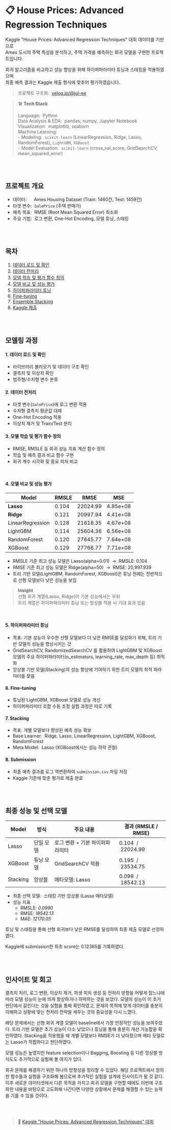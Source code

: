 # 📋 House Prices: Advanced Regression Techniques

Kaggle "House Prices: Advanced Regression Techniques" 대회 데이터를 기반으로  
Ames 도시의 주택 특성을 분석하고, 주택 가격을 예측하는 회귀 모델을 구현한 프로젝트입니다.

회귀 알고리즘을 비교하고 성능 향상을 위해 하이퍼파라미터 튜닝과 스태킹을 적용하였으며  
최종 예측 결과는 Kaggle 제출 형식에 맞추어 평가하였습니다.

> 프로젝트 구조화: &nbsp;[velog.io/@jul-ee](https://velog.io/@jul-ee/DS-ML-Regression-%ED%9A%8C%EA%B7%80-%EB%AC%B8%EC%A0%9C-%EA%B5%AC%EC%A1%B0%ED%99%94)

> 🛠️ **Tech Stack**
> 
>Language: &nbsp;Python  
Data Analysis & EDA: &nbsp;pandas, numpy, Jupyter Notebook  
Visualization: &nbsp;matplotlib, seaborn  
Machine Learning:<br>- Modeling: &nbsp;`scikit-learn` (LinearRegression, Ridge, Lasso, RandomForest), `LightGBM`, `XGBoost`<br>- Model Evaluation: &nbsp;`scikit-learn` (cross_val_score, GridSearchCV, mean_squared_error)

<br>
<br>

## 프로젝트 개요

- 데이터: &nbsp;&nbsp;&nbsp;&nbsp;&nbsp;Ames Housing Dataset (Train: 1460건, Test: 1459건)
- 타겟 변수: &nbsp;`SalePrice` (주택 판매가)
- 예측 목표: &nbsp;RMSE (Root Mean Squared Error) 최소화
- 주요 기법: &nbsp;로그 변환, One-Hot Encoding, 모델 튜닝, 스태킹

<br>
<br>

## 목차

1. [데이터 로드 및 확인](#1-데이터-로드-및-확인)  
2. [데이터 전처리](#2-데이터-전처리)  
3. [모델 학습 및 평가 함수 정의](#3-모델-학습-및-평가-함수-정의)  
4. [모델 비교 및 성능 평가](#4-모델-비교-및-성능-평가)  
5. [하이퍼파라미터 튜닝](#5-하이퍼파라미터-튜닝)  
6. [Fine-tuning](#6-Fine-tuning)  
7. [Ensemble Stacking](#7-Stacking)  
8. [Kaggle 제출](#8-Submission)

<br>
<br>

## 모델링 과정

#### 1. 데이터 로드 및 확인

- 라이브러리 불러오기 및 데이터 구조 확인
- 결측치 및 이상치 확인
- 범주형/수치형 변수 분류


#### 2. 데이터 전처리

- 타겟 변수(`SalePrice`)에 로그 변환 적용  
- 수치형 결측치 평균값 대체
- One-Hot Encoding 적용  
- 이상치 제거 및 Train/Test 분리

#### 3. 모델 학습 및 평가 함수 정의

- RMSE, RMSLE 등 회귀 성능 지표 계산 함수 정의  
- 학습 및 예측 결과 비교 함수 구현  
- 회귀 계수 시각화 및 중요 피처 비교

<br>

#### 4. 모델 비교 및 성능 평가

| Model            | RMSLE | RMSE     | MSE      |
| ---------------- | ----- | -------- | -------- |
| **Lasso**        | 0.104 | 22024.99 | 4.85e+08 |
| **Ridge**        | 0.121 | 20997.94 | 4.41e+08 |
| LinearRegression | 0.128 | 21618.35 | 4.67e+08 |
| LightGBM         | 0.114 | 25604.36 | 6.56e+08 |
| RandomForest     | 0.120 | 27645.77 | 7.64e+08 |
| XGBoost          | 0.129 | 27766.77 | 7.71e+08 |

- RMSLE 기준 최고 성능 모델은 Lasso(alpha=0.01) &nbsp;→  &nbsp;RMSLE: 0.104
- RMSE 기준 최고 성능 모델은 Ridge(alpha=50)  &nbsp;→ &nbsp;RMSE: 20,997.939
- 트리 기반 모델(LightGBM, RandomForest, XGBoost)은 튜닝 전에는 전반적으로 선형 모델보다 낮은 성능을 보임

> **Insight**  
> 선형 회귀 계열(Lasso, Ridge)이 기본 성능에서는 우위  
> 트리 계열은 하이퍼파라미터 튜닝 또는 앙상블 적용 시 기대 효과 있음

<br>

#### 5. 하이퍼파라미터 튜닝

- 목표: 기본 성능이 우수한 선형 모델보다 더 낮은 RMSE를 달성하기 위해, 트리 기반 모델의 성능을 향상시키는 것
- GridSearchCV, RandomizedSearchCV 를 활용하여 LightGBM 및 XGBoost 모델의 주요 하이퍼파라미터(n_estimators, learning_rate, max_depth 등) 최적화
- 앙상블 기반 모델(Stacking)의 성능 향상에 기여하기 위한 트리 모델의 최적 파라미터를 찾음

#### 6. Fine-tuning

- 튜닝된 LightGBM, XGBoost 모델로 성능 개선  
- 하이퍼파라미터 조합 수동 조정 실험 과정은 따로 기록

#### 7. Stacking

- 목표: 개별 모델보다 향상된 예측 성능 확보
- Base Learner: &nbsp;Ridge, Lasso, LinearRegression, LightGBM, XGBoost, RandomForest  
- Meta Model: &nbsp;Lasso (XGBoost에서는 성능 하락 관찰)

#### 8. Submission

- 최종 예측 결과를 로그 역변환하여 `submission.csv` 파일 저장  
- Kaggle 기준에 맞춘 평가로 제출 완료

<br>
<br>

## 최종 성능 및 선택 모델

| Model        | 방식             | 주요 내용                        | 결과 (RMSLE / RMSE) |
|------------------|------------------|----------------------------------|-------------|
| Lasso            | 단일 모델        | 로그 변환 + 기본 하이퍼파라미터 | 0.104 &nbsp;/ &nbsp;22024.99    |
| XGBoost         | 튜닝 모델        | GridSearchCV 적용               |  0.195 &nbsp;/ &nbsp;23534.75     |
| Stacking         | 앙상블           | 메타모델: Lasso                 | 0.099 &nbsp;/ &nbsp;18542.13 |

- 최종 선택 모델: &nbsp;스태킹 기반 앙상블 (Lasso 메타모델)  
- 성능 지표
  - RMSLE: *0.0990*
  - RMSE: *18542.13*
  - MAE: *12170.05*

튜닝 및 스태킹을 통해 선형 회귀보다 낮은 RMSE를 달성하여 최종 제출 모델로 선정하였다.  

Kaggle에 submission한 최초 score는 0.12365를 기록하였다.

<br>
<br>

## 인사이트 및 회고

결측치 처리, 로그 변환, 이상치 제거, 파생 피처 생성 등 전처리 방향을 어떻게 잡느냐에 따라 모델 성능이 눈에 띄게 향상하거나 하락하는 것을 보았다. 모델의 성능이 이 초기 판단에서 갈린다는 것을 실험을 통해 확인하였고, 문제의 목적에 맞게 데이터를 충분히 이해하고 상황에 맞는 전처리 전략을 세우는 것의 중요성을 다시 느꼈다. 

해당 문제에서는 선형 회귀 계열 모델이 baseline에서 가장 안정적인 성능을 보여주었다.
트리 기반 모델은 초기 성능이 다소 낮았으나 튜닝을 통해 충분히 개선 가능함을 확인하였다.
Stacking을 적용했을 때 개별 모델보다 RMSE가 더 낮아졌으며 메타 모델로는 Lasso가 적합하다고 판단하였다.

모델 성능은 높였지만 feature selection이나 Bagging, Boosting 등 다른 앙상블 방식도도 추가적으로 실험해 볼 여지가 있다.

회귀 문제를 해결하기 위한 하나의 방향성을 정리할 수 있었다. 해당 프로젝트에서 정의한 함수들과 실험을 구조화해 봄으로써 추가적인 실험을 설계에 인사이트가 될 것 같다. 이후 새로운 데이터셋에서 다른 목적을 가지고 회귀 모델을 구현할 때에도 이번에 구조화한 내용을 바탕으로 고도화해 나간다면 다양한 상황에서 문제를 해결할 수 있는 능력을 기를 수 있을 것이다.

<br>
<br>

> 🔗 [Kaggle "House Prices: Advanced Regression Techniques" 대회](https://www.kaggle.com/c/house-prices-advanced-regression-techniques)


